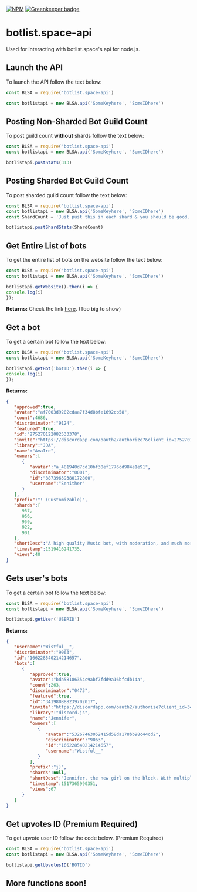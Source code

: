 [![NPM](https://nodei.co/npm/botlist.space-api.png)](https://nodei.co/npm/botlist.space-api/)
[![Greenkeeper badge](https://badges.greenkeeper.io/Wist9063/botlist.space-api.svg)](https://greenkeeper.io/)
# botlist.space-api
Used for interacting with botlist.space's api for node.js.


## Launch the API
To launch the API follow the text below:
```js
const BLSA = require('botlist.space-api')

const botlistapi = new BLSA.api('SomeKeyhere', 'SomeIDhere')
```

## Posting Non-Sharded Bot Guild Count
To post guild count **without** shards follow the text below:
```js
const BLSA = require('botlist.space-api')
const botlistapi = new BLSA.api('SomeKeyhere', 'SomeIDhere')

botlistapi.postStats(313)
```

## Posting Sharded Bot Guild Count
To post sharded guild count follow the text below:
```js
const BLSA = require('botlist.space-api')
const botlistapi = new BLSA.api('SomeKeyhere', 'SomeIDhere')
const ShardCount = 'Just pust this in each shard & you should be good.';

botlistapi.postShardStats(ShardCount)
```

## Get Entire List of bots
To get the entire list of bots on the website follow the text below:
```js
const BLSA = require('botlist.space-api')
const botlistapi = new BLSA.api('SomeKeyhere', 'SomeIDhere')

botlistapi.getWebsite().then(i => {
console.log(i)
});
```
**Returns:** Check the link [here](https://botlist.space/api/bots). (Too big to show)

## Get a bot
To get a certain bot follow the text below:
```js
const BLSA = require('botlist.space-api')
const botlistapi = new BLSA.api('SomeKeyhere', 'SomeIDhere')

botlistapi.getBot('botID').then(i => { 
console.log(i)
});
```
**Returns:** 
```json
{
   "approved":true,
   "avatar":"af7003d9202cdaa7f34d8bfe1692cb58",
   "count":4686,
   "discriminator":"9124",
   "featured":true,
   "id":"275270122082533378",
   "invite":"https://discordapp.com/oauth2/authorize?&client_id=275270122082533378&scope=bot&permissions=52224",
   "library":"JDA",
   "name":"AvaIre",
   "owners":[
      {
         "avatar":"a_481940d7cd10bf30ef1776cd984e1e91",
         "discriminator":"0001",
         "id":"88739639380172800",
         "username":"Senither"
      }
   ],
   "prefix":"! (Customizable)",
   "shards":[
      957,
      956,
      950,
      922,
      901
   ],
   "shortDesc":"A high quality Music bot, with moderation, and much more!",
   "timestamp":1519416241735,
   "views":40
}
```
## Gets user's bots
To get a certain bot follow the text below:
```js
const BLSA = require('botlist.space-api')
const botlistapi = new BLSA.api('SomeKeyhere', 'SomeIDhere')

botlistapi.getUser('USERID')
```
**Returns:** 
```json 
{
   "username":"Wistful__",
   "discriminator":"9063",
   "id":"166228540214214657",
   "bots":[
      {
         "approved":true,
         "avatar":"bda58186354c9abf7fdd9a16bfcdb14a",
         "count":263,
         "discriminator":"0473",
         "featured":true,
         "id":"341980888239702017",
         "invite":"https://discordapp.com/oauth2/authorize?client_id=341980888239702017&permissions=3492870&scope=bot",
         "library":"discord.js",
         "name":"Jennifer",
         "owners":[
            {
               "avatar":"53267463052415d58da178bb98c44cd2",
               "discriminator":"9063",
               "id":"166228540214214657",
               "username":"Wistful__"
            }
         ],
         "prefix":"j)",
         "shards":null,
         "shortDesc":"Jennifer, the new girl on the block. With multiple Moderation, Utility, Lookup, & Fun commands. (ITS NOT JUST A GIRL :D)",
         "timestamp":1517365990351,
         "views":67
      }
   ]
}
```
## Get upvotes ID (Premium Required)
To get upvote user ID follow the code below.
(Premium Required)

```js
const BLSA = require('botlist.space-api')
const botlistapi = new BLSA.api('SomeKeyhere', 'SomeIDhere')

botlistapi.getUpvotesID('BOTID')
```

## More functions soon!

